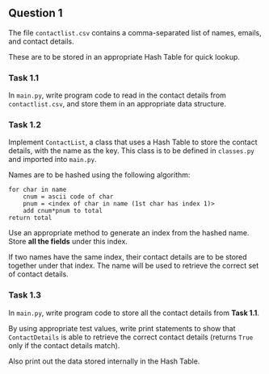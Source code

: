 ## Question 1

The file `contactlist.csv` contains a comma-separated list of names, emails, and contact details.

These are to be stored in an appropriate Hash Table for quick lookup.

### Task 1.1

In `main.py`, write program code to read in the contact details from `contactlist.csv`, and store them in an appropriate data structure.

### Task 1.2

Implement `ContactList`, a class that uses a Hash Table to store the contact details, with the name as the key. This class is to be defined in `classes.py` and imported into `main.py`.

Names are to be hashed using the following algorithm:

```
for char in name
    cnum = ascii code of char
    pnum = <index of char in name (1st char has index 1)>
    add cnum*pnum to total
return total
```

Use an appropriate method to generate an index from the hashed name. Store **all the fields** under this index.

If two names have the same index, their contact details are to be stored together under that index. The name will be used to retrieve the correct set of contact details.

### Task 1.3

In `main.py`, write program code to store all the contact details from **Task 1.1**.

By using appropriate test values, write print statements to show that `ContactDetails` is able to retrieve the correct contact details (returns `True` only if the contact details match).

Also print out the data stored internally in the Hash Table.